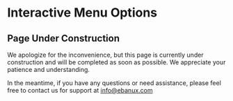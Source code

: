 # Interactive Menu Options

## Page Under Construction

We apologize for the inconvenience, but this page is currently under construction and will be completed as soon as possible. We appreciate your patience and understanding.

In the meantime, if you have any questions or need assistance, please feel free to contact us for support at [info@ebanux.com](mailto:info@ebanux.com)